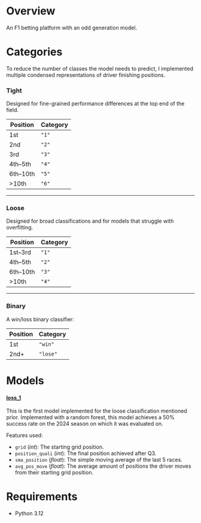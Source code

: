 # **Overview**
An F1 betting platform with an odd generation model. 

# **Categories**
To reduce the number of classes the model needs to predict, I implemented multiple condensed representations of driver finishing positions. 

### **Tight**
Designed for fine-grained performance differences at the top end of the field.

| Position | Category |
| -------- | -------- |
| 1st      | `"1"`    |
| 2nd      | `"2"`    |
| 3rd      | `"3"`    |
| 4th–5th  | `"4"`    |
| 6th–10th | `"5"`    |
| >10th    | `"6"`    |


---
### **Loose**
Designed for broad classifications and for models that struggle with overfitting.

| Position | Category |
| -------- | -------- |
| 1st–3rd  | `"1"`    |
| 4th–5th  | `"2"`    |
| 6th–10th | `"3"`    |
| >10th    | `"4"`    |


---
### **Binary**
A win/loss binary classifier:

| Position | Category |
| -------- | -------- |
| 1st      | `"win"`  |
| 2nd+     | `"lose"` |


# **Models**
#### <u>loss_1</u>
This is the first model implemented for the loose classification mentioned prior. Implemented with a random forest, this model achieves a 50% success rate on the 2024 season on which it was evaluated on.

Features used:
- `grid` (*int*): The starting grid position.
- `position_quali` (*int*): The final position achieved after Q3.
- `sma_position` (*float*): The simple moving average of the last 5 races. 
- `avg_pos_move` (*float*): The average amount of positions the driver moves from their starting grid position.
# **Requirements**
- Python 3.12
